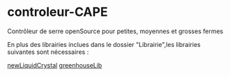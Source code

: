 # controleur-CAPE
Contrôleur de serre openSource pour petites, moyennes et grosses fermes 


En plus des librairies inclues dans le dossier "Librairie",les librairies suivantes sont nécessaires :

[newLiquidCrystal](https://bitbucket.org/fmalpartida/new-liquidcrystal/wiki/Home)
[greenhouseLib](https://github.com/LoupHC/GreenhouseLib)
